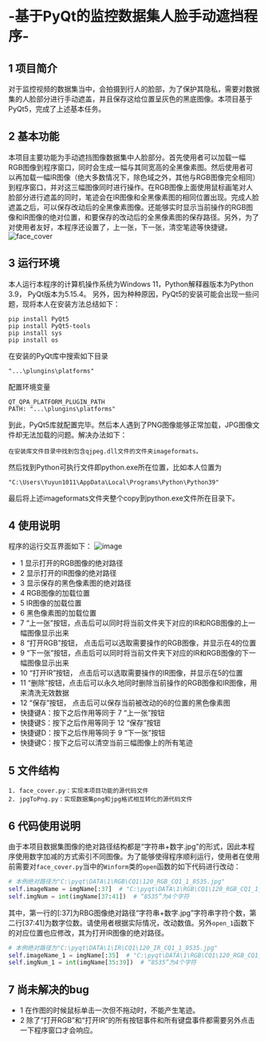 # -基于PyQt的监控数据集人脸手动遮挡程序-
## 1 项目简介
对于监控视频的数据集当中，会拍摄到行人的脸部，为了保护其隐私，需要对数据集的人脸部分进行手动遮盖，并且保存这给位置呈灰色的黑底图像。本项目基于PyQt5，完成了上述基本任务。
## 2 基本功能
本项目主要功能为手动遮挡图像数据集中人脸部分。首先使用者可以加载一幅RGB图像到程序窗口，同时会生成一幅与其同宽高的全黑像素图。然后使用者可以再加载一幅IR图像（绝大多数情况下，除色域之外，其他与RGB图像完全相同）到程序窗口，并对这三幅图像同时进行操作。在RGB图像上面使用鼠标画笔对人脸部分进行遮盖的同时，笔迹会在IR图像和全黑像素图的相同位置出现。完成人脸遮盖之后，可以保存改动后的全黑像素图像。还能够实时显示当前操作的RGB图像和IR图像的绝对位置，和要保存的改动后的全黑像素图的保存路径。另外，为了对使用者友好，本程序还设置了，上一张，下一张，清空笔迹等快捷键。
![face_cover](https://user-images.githubusercontent.com/45918664/184271301-c58bd8d8-1855-49a5-ae58-8b71927b272f.png)
## 3 运行环境
本人运行本程序的计算机操作系统为Windows 11，Python解释器版本为Python 3.9， PyQt版本为5.15.4。
另外，因为种种原因，PyQt5的安装可能会出现一些问题，现将本人在安装方法总结如下：
```
pip install PyQt5
pip install PyQt5-tools
pip install sys
pip install os
```
在安装的PyQt库中搜索如下目录
```
"...\plungins\platforms"
```
配置环境变量
```
QT_QPA_PLATFORM_PLUGIN_PATH
PATH: "...\plungins\platforms"
```
到此，PyQt5库就配置完毕。然后本人遇到了PNG图像能够正常加载，JPG图像文件却无法加载的问题。解决办法如下：
```
在安装库文件目录中找到包含qjpeg.dll文件的文件夹imageformats。
```
然后找到Python可执行文件即python.exe所在位置，比如本人位置为
```
"C:\Users\Yuyun1011\AppData\Local\Programs\Python\Python39"
```
最后将上述imageformats文件夹整个copy到python.exe文件所在目录下。
## 4 使用说明
程序的运行交互界面如下：
![image](https://user-images.githubusercontent.com/45918664/184276479-f19b02c2-8835-4e08-bee4-76f8abb75723.png)
- 1 显示打开的RGB图像的绝对路径
- 2 显示打开的IR图像的绝对路径
- 3 显示保存的黑色像素图的绝对路径
- 4 RGB图像的加载位置
- 5 IR图像的加载位置
- 6 黑色像素图的加载位置
- 7 “上一张”按钮，点击后可以同时将当前文件夹下对应的IR和RGB图像的上一幅图像显示出来
- 8 “打开RGB”按钮， 点击后可以选取需要操作的RGB图像，并显示在4的位置
- 9 “下一张”按钮，点击后可以同时将当前文件夹下对应的IR和RGB图像的下一幅图像显示出来
- 10 “打开IR”按钮， 点击后可以选取需要操作的IR图像，并显示在5的位置
- 11 “删除”按钮，点击后可以永久地同时删除当前操作的RGB图像和IR图像，用来清洗无效数据
- 12 “保存”按钮， 点击后可以保存当前被改动的6的位置的黑色像素图
- 快捷键A：按下之后作用等同于 7 “上一张”按钮
- 快捷键S：按下之后作用等同于 12 “保存”按钮
- 快捷键D：按下之后作用等同于 9 “下一张”按钮
- 快捷键C：按下之后可以清空当前三幅图像上的所有笔迹
## 5 文件结构
```
1. face_cover.py：实现本项目功能的源代码文件
2. jpgToPng.py：实现数据集png和jpg格式相互转化的源代码文件
```
## 6 代码使用说明
由于本项目数据集图像的绝对路径结构都是“字符串+数字.jpg”的形式，因此本程序使用数字加减的方式索引不同图像。为了能够使得程序顺利运行，使用者在使用前需要对`face_cover.py`当中的`Winform`类的`open`函数的如下代码进行改动：
```python
# 本例绝对路径为"C:\pyqt\DATA\1\RGB\CQ1\120_RGB_CQ1_1_8535.jpg"
self.imageName = imgName[:37]  # "C:\pyqt\DATA\1\RGB\CQ1\120_RGB_CQ1_1_" 为37个字符
self.imgNum = int(imgName[37:41])  # “8535”为4个字符
```
其中，第一行的[:37]为RBG图像绝对路径“字符串+数字.jpg”字符串字符个数，第二行[37:41]为数字位数。请使用者根据实际情况，改动数值。另外`open_1`函数下的对应位置也应修改，其为打开IR图像的绝对路径。
```python
# 本例绝对路径为"C:\pyqt\DATA\1\IR\CQ1\120_IR_CQ1_1_8535.jpg"
self.imageName_1 = imgName[:35]  # "C:\pyqt\DATA\1\RGB\CQ1\120_RGB_CQ1_1_" 为37个字符
self.imgNum_1 = int(imgName[35:39])  # “8535”为4个字符
```
## 7 尚未解决的bug
- 1 在作图的时候鼠标单击一次但不拖动时，不能产生笔迹。
- 2 除了“打开RGB”和“打开IR”的所有按钮事件和所有键盘事件都需要另外点击一下程序窗口才会响应。
